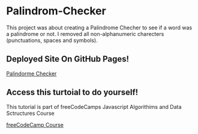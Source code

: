 # Palindrom-Checker

This project was about creating a Palindrome Checher to see if a word was a palindrome or not. I removed all non-alphanumeric charecters (punctuations, spaces and symbols). 

## Deployed Site On GitHub Pages!
[Palindorme Checker](https://meganm672.github.io/Palindrome-Checker/)

## Access this turtoial to do yourself!
This tutorial is part of freeCodeCamps Javascript Algorithims and Data Sctructures Course

[freeCodeCamp Course](https://www.freecodecamp.org/learn/javascript-algorithms-and-data-structures-v8/)
